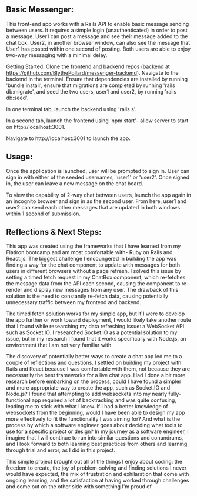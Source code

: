 ## Basic Messenger:
This front-end app works with a Rails API to enable basic message sending between users. It requires a simple login (unauthenticated) in order to post a message. User1 can post a message and see their message added to the chat box. User2, in another browser window, can also see the message that User1 has posted within one second of posting. Both users are able to enjoy two-way messaging with a minimal delay.

Getting Started:
Clone the frontend and backend repos (backend at https://github.com/BlythePollard/messenger-backend). Navigate to the backend in the terminal. Ensure that dependencies are installed by running 'bundle install', ensure that migrations are completed by running 'rails db:migrate', and seed the two users, user1 and user2, by running 'rails db:seed'.

In one terminal tab, launch the backend using 'rails s'.

In a second tab, launch the frontend using 'npm start'- allow server to start on http://localhost:3001.

Navigate to http://localhost:3001 to launch the app.

## Usage:
Once the application is launched, user will be prompted to sign in. User can sign in with either of the seeded usernames, 'user1' or 'user2'. Once signed in, the user can leave a new message on the chat board.

To view the capability of 2-way chat between users, launch the app again in an incognito browser and sign in as the second user. From here, user1 and user2 can send each other messages that are updated in both windows within 1 second of submission.

## Reflections & Next Steps:
This app was created using the frameworks that I have learned from my Flatiron bootcamp and am most comfortable with- Ruby on Rails and React.js. The biggest challenge I encoungered in building the app was finding a way for the chat component to update with messages for both users in different browsers without a page refresh. I solved this issue by setting a timed fetch request in my ChatBox component, which re-fetches the message data from the API each second, causing the component to re-render and display new messages from any user. The drawback of this solution is the need to constantly re-fetch data, causing potentially unnecessary traffic between my frontend and backend.

The timed fetch solution works for my simple app, but if I were to develop the app further or work toward deployment, I would likely take another route that I found while researching my data refreshing issue: a WebSocket API such as Socket.IO. I researched Socket.IO as a potential solution to my issue, but in my research I found that it works specifically with Node.js, an environment that I am not very familiar with. 

The discovery of potentially better ways to create a chat app led me to a couple of reflections and questions. I settled on building my project with Rails and React because I was comfortable with them, not because they are necessarily the best frameworks for a live chat app. Had I done a bit more research before embarking on the process, could I have found a simpler and more appropriate way to create the app, such as Socket.IO and Node.js? I found that attempting to add websockets into my nearly fully-functional app required a lot of backtracking and was quite confusing, leading me to stick with what I knew. If I had a better knowledge of websockets from the beginning, would I have been able to design my app more effectively to fit the functionality I was aiming for? And what is the process by which a software engineer goes about deciding what tools to use for a specific project or design? In my journey as a software engineer, I imagine that I will continue to run into similar questions and conundrums, and I look forward to both learning best practices from others and learning through trial and error, as I did in this project.

This simple project brought out all of the things I enjoy about coding: the freedom to create, the joy of problem-solving and finding solutions I never would have expected, the mix of frustration and exhilaration that come with ongoing learning, and the satisfaction at having worked through challenges and come out on the other side with something I'm proud of. 
